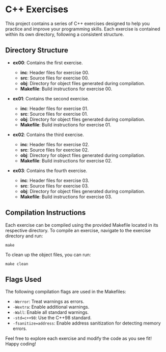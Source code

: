 # C++ Exercises

This project contains a series of C++ exercises designed to help you practice and improve your programming skills. Each exercise is contained within its own directory, following a consistent structure.

## Directory Structure

- **ex00**: Contains the first exercise.
  - **inc**: Header files for exercise 00.
  - **src**: Source files for exercise 00.
  - **obj**: Directory for object files generated during compilation.
  - **Makefile**: Build instructions for exercise 00.

- **ex01**: Contains the second exercise.
  - **inc**: Header files for exercise 01.
  - **src**: Source files for exercise 01.
  - **obj**: Directory for object files generated during compilation.
  - **Makefile**: Build instructions for exercise 01.

- **ex02**: Contains the third exercise.
  - **inc**: Header files for exercise 02.
  - **src**: Source files for exercise 02.
  - **obj**: Directory for object files generated during compilation.
  - **Makefile**: Build instructions for exercise 02.

- **ex03**: Contains the fourth exercise.
  - **inc**: Header files for exercise 03.
  - **src**: Source files for exercise 03.
  - **obj**: Directory for object files generated during compilation.
  - **Makefile**: Build instructions for exercise 03.

## Compilation Instructions

Each exercise can be compiled using the provided Makefile located in its respective directory. To compile an exercise, navigate to the exercise directory and run:

```
make
```

To clean up the object files, you can run:

```
make clean
```

## Flags Used

The following compilation flags are used in the Makefiles:

- `-Werror`: Treat warnings as errors.
- `-Wextra`: Enable additional warnings.
- `-Wall`: Enable all standard warnings.
- `-std=c++98`: Use the C++98 standard.
- `-fsanitize=address`: Enable address sanitization for detecting memory errors.

Feel free to explore each exercise and modify the code as you see fit! Happy coding!